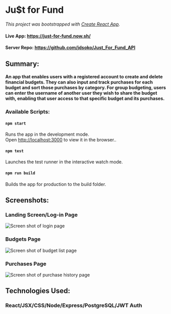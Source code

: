 # **Ju$t for Fund**
*This project was bootstrapped with [Create React App](https://github.com/facebook/create-react-app).*

#### Live App: https://just-for-fund.now.sh/
#### Server Repo: https://github.com/jdsoko/Just_For_Fund_API

## Summary:

#### An app that enables users with a registered account to create and delete financial budgets. They can also input and track purchases for each budget and sort those purchases by category. For group budgeting, users can enter the username of another user they wish to share the budget with, enabling that user access to that specific budget and its purchases.

### Available Scripts:<br/>


#### `npm start`

Runs the app in the development mode.<br />
Open [http://localhost:3000](http://localhost:3000) to view it in the browser..

#### `npm test`

Launches the test runner in the interactive watch mode.<br />

#### `npm run build`
Builds the app for production to the build folder.



## Screenshots:

### Landing Screen/Log-in Page
![Screen shot of login page](https://i.ibb.co/nmHjHb3/just-for-fund-screenshot-3.png)

### Budgets Page
![Screen shot of budget list page](https://i.ibb.co/HYC56W8/just-for-fund-screenshot-2.png)

### Purchases Page
![Screen shot of purchase history page](https://i.ibb.co/mzsrQsg/just-for-fund-screenshot.png)


## Technologies Used:

### React/JSX/CSS/Node/Express/PostgreSQL/JWT Auth

